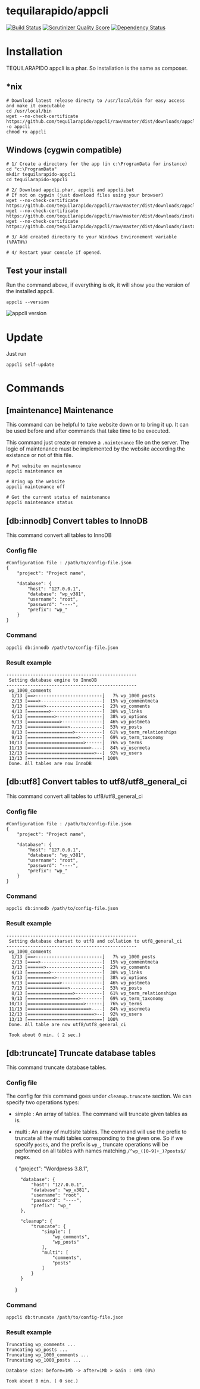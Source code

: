 # tequilarapido/appcli

[![Build Status](https://travis-ci.org/tequilarapido/appcli.png?branch=develop)](https://travis-ci.org/tequilarapido/appcli)
[![Scrutinizer Quality Score](https://scrutinizer-ci.com/g/tequilarapido/appcli/badges/quality-score.png?s=312eb20fd70ec286ca086c8f55c2679c5ac3d040)](https://scrutinizer-ci.com/g/tequilarapido/appcli/)
[![Dependency Status](https://www.versioneye.com/user/projects/530b6d34ec1375e93b00007a/badge.png)](https://www.versioneye.com/user/projects/530b6d34ec1375e93b00007a)


# Installation

TEQUILARAPIDO appcli is a phar. So installation is the same as composer.

## *nix

    # Download latest release directy to /usr/local/bin for easy access and make it executable
    cd /usr/local/bin
    wget --no-check-certificate https://github.com/tequilarapido/appcli/raw/master/dist/downloads/appcli.phar -o appcli
    chmod +x appcli



## Windows (cygwin compatible)

    # 1/ Create a directory for the app (in c:\ProgramData for instance)
    cd "c:\ProgramData"
    mkdir tequilarapido-appcli
    cd tequilarapido-appcli

    # 2/ Download appcli.phar, appcli and appcli.bat
    # If not on cygwin (just download files using your browser)
    wget --no-check-certificate https://github.com/tequilarapido/appcli/raw/master/dist/downloads/appcli.phar
    wget --no-check-certificate https://github.com/tequilarapido/appcli/raw/master/dist/downloads/install/appcli.bat
    wget --no-check-certificate https://github.com/tequilarapido/appcli/raw/master/dist/downloads/install/appcli

    # 3/ Add created directory to your Windows Environement variable (%PATH%)

    # 4/ Restart your console if opened.

## Test your install

Run the command above, if everything is ok, it will show you the version of the installed appcli.

    appcli --version

![appcli version](http://imgur.com/A1lruYw.png)


# Update

Just run

    appcli self-update

# Commands

##  [maintenance] Maintenance

This command can be helpful to take website down or to bring it up. It can be used before
and after commands that take time to be executed.

This command just create or remove a `.maintenance` file on the server. The logic of maintenance must be
implemented by the website according the existance or not of this file.

    # Put website on maintenance
    appcli maintenance on

    # Bring up the website
    appcli maintenance off

    # Get the current status of maintenance
    appcli maintenance status

## [db:innodb] Convert tables to InnoDB

This command convert all tables to InnoDB

### Config file

    #Configuration file : /path/to/config-file.json
    {
        "project": "Project name",

        "database": {
            "host": "127.0.0.1",
            "database": "wp_v381",
            "username": "root",
            "password": "----",
            "prefix": "wp_"
        }
    }

### Command

    appcli db:innodb /path/to/config-file.json

###  Result example

    -------------------------------------------------
     Setting database engine to InnoDB
    -------------------------------------------------
     wp_1000_comments
      1/13 [==>-------------------------]   7% wp_1000_posts
      2/13 [====>-----------------------]  15% wp_commentmeta
      3/13 [======>---------------------]  23% wp_comments
      4/13 [========>-------------------]  30% wp_links
      5/13 [==========>-----------------]  38% wp_options
      6/13 [============>---------------]  46% wp_postmeta
      7/13 [===============>------------]  53% wp_posts
      8/13 [=================>----------]  61% wp_term_relationships
      9/13 [===================>--------]  69% wp_term_taxonomy
     10/13 [=====================>------]  76% wp_terms
     11/13 [=======================>----]  84% wp_usermeta
     12/13 [=========================>--]  92% wp_users
     13/13 [============================] 100%
     Done. All tables are now InnoDB


## [db:utf8] Convert tables to utf8/utf8_general_ci

This command convert all tables to utf8/utf8_general_ci

### Config file

    #Configuration file : /path/to/config-file.json
    {
        "project": "Project name",

        "database": {
            "host": "127.0.0.1",
            "database": "wp_v381",
            "username": "root",
            "password": "----",
            "prefix": "wp_"
        }
    }

### Command

    appcli db:innodb /path/to/config-file.json

###  Result example

    -------------------------------------------------
     Setting database charset to utf8 and collation to utf8_general_ci
    -------------------------------------------------
     wp_1000_comments
      1/13 [==>-------------------------]   7% wp_1000_posts
      2/13 [====>-----------------------]  15% wp_commentmeta
      3/13 [======>---------------------]  23% wp_comments
      4/13 [========>-------------------]  30% wp_links
      5/13 [==========>-----------------]  38% wp_options
      6/13 [============>---------------]  46% wp_postmeta
      7/13 [===============>------------]  53% wp_posts
      8/13 [=================>----------]  61% wp_term_relationships
      9/13 [===================>--------]  69% wp_term_taxonomy
     10/13 [=====================>------]  76% wp_terms
     11/13 [=======================>----]  84% wp_usermeta
     12/13 [=========================>--]  92% wp_users
     13/13 [============================] 100%
     Done. All table are now utf8/utf8_general_ci

     Took about 0 min. ( 2 sec.)


## [db:truncate] Truncate database tables

This command truncate database tables.


### Config file

The config for this command goes under `cleanup.truncate` section.
We can specify two operations types:

* simple : An array of tables. The command will truncate given tables as is.
* multi : An array of multisite tables. The command will use the prefix to truncate all the
 multi tables corresponding to the given one. So if we specify `posts`, and the prefix is `wp_`,
 truncate operations will be performed on all tables with names matching `/^wp_([0-9]+_)?posts$/` regex.


    {
        "project": "Wordpress 3.8.1",
    
        "database": {
            "host": "127.0.0.1",
            "database": "wp_v381",
            "username": "root",
            "password": "----",
            "prefix": "wp_"
        },
    
        "cleanup": {
            "truncate": {
                "simple": [
                    "wp_comments",
                    "wp_posts"
                ],
                "multi": [
                    "comments",
                    "posts"
                ]
            }
        }
    
    }

### Command

    appcli db:truncate /path/to/config-file.json

###  Result example

    Truncating wp_comments ...
    Truncating wp_posts ...
    Truncating wp_1000_comments ...
    Truncating wp_1000_posts ...

    Database size: before=1Mb -> after=1Mb > Gain : 0Mb (0%)

    Took about 0 min. ( 0 sec.)
































